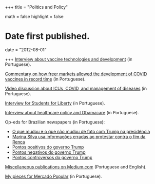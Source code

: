 +++
title = "Politics and Policy"

math = false
highlight = false

# Date first published.
date = "2012-08-01"

+++
[Interview about vaccine technologies and development](https://www.tce.sp.gov.br/6524-pesquisador-explica-sobre-criacao-vacinas-podcast-tce) (in Portuguese).

[Commentary on how freer markets allowed the development of COVID vaccines in record time](https://outline.com/4TWweF) (in Portuguese).

[Video discussion about ICUs, COVID, and management of diseases](https://www.youtube.com/watch?v=yZa7LhB2ChI) (in Portuguese).

[Interview for Students for Liberty](https://www.studentsforliberty.org/entrevista-saude-davi-lyra-leite) (in Portuguese).

[Interview about healthcare policy and Obamacare](https://soundcloud.com/user-297005397-731604756/o-obamacare-e-o-mercado-de-saude-com-davi-lyra-leite) (in Portuguese).

Op-eds for Brazilian newspapers (in Portuguese):

  * [O que mudou e o que não mudou de fato com Trump na presidência](http://www.gazetadopovo.com.br/ideias/o-que-mudou-e-o-que-nao-mudou-de-fato-com-trump-na-presidencia-5ozilv7vn3ql9pnhko231h16x)
  * [Marina Silva usa informações erradas ao protestar contra o fim da Renca](https://www.poder360.com.br/opiniao/brasil/marina-silva-usa-informacoes-erradas-ao-protestar-contra-o-fim-da-renca/)
  * [Pontos positivos do governo Trump](https://ideiasradicais.com.br/pontos-positivos-governo-trump/)
  * [Pontos negativos do governo Trump](https://ideiasradicais.com.br/pontos-negativos-governo-trump/)
  * [Pontos controversos do governo Trump](https://ideiasradicais.com.br/governo-donald-trump/)


[Miscellaneous publications on Medium.com](https://medium.com/@davilyra) (Portuguese and English).

[My pieces for Mercado Popular](http://mercadopopular.org/davilyra/) (in Portuguese).
